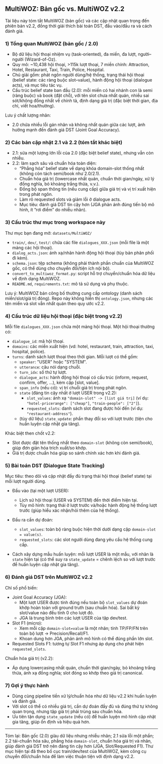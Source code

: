 ## MultiWOZ: Bản gốc vs. MultiWOZ v2.2

Tài liệu này tóm tắt MultiWOZ (bản gốc) và các cập nhật quan trọng đến phiên bản v2.2, đồng thời giải thích bài toán DST, đầu vào/đầu ra và cách đánh giá.

### 1) Tổng quan MultiWOZ (bản gốc / 2.0)
- Bộ dữ liệu hội thoại nhiệm vụ (task-oriented), đa miền, đa lượt, người–người (Wizard-of-Oz).
- Quy mô: ~10,438 hội thoại, >115k lượt thoại, 7 miền chính: Attraction, Hotel, Restaurant, Taxi, Train, Police, Hospital.
- Chú giải gồm: phát ngôn người dùng/hệ thống, trạng thái hội thoại (belief state: các ràng buộc slot–value), hành động hội thoại (dialogue acts), và mục tiêu tác vụ.
- Cấu trúc belief state ban đầu (2.0): mỗi miền có hai nhánh con là semi (ràng buộc) và book (đặt chỗ), với tên slot chưa nhất quán, nhiều sai sót/không đồng nhất về chính tả, định dạng giá trị (đặc biệt thời gian, địa chỉ, viết hoa/thường).

Lưu ý chất lượng nhãn:
- 2.0 chứa nhiều lỗi gán nhãn và không nhất quán giữa các lượt, ảnh hưởng mạnh đến đánh giá DST (Joint Goal Accuracy).

### 2) Các bản cập nhật 2.1 và 2.2 (tóm tắt khác biệt)
- 2.1: sửa một lượng lớn lỗi của 2.0 (đặc biệt belief state), nhưng vẫn còn nhiễu.
- 2.2: làm sạch sâu và chuẩn hóa toàn diện:
	- “Phẳng hóa” belief state về dạng khóa domain-slot thống nhất (không còn tách semi/book như 2.0/2.1).
	- Chuẩn hóa giá trị (lowercase nhất quán, chuẩn thời gian/ngày, xử lý đồng nghĩa, bỏ khoảng trắng thừa, v.v.).
	- Đồng bộ span thông tin (nếu cung cấp) giữa giá trị và vị trí xuất hiện trong phát ngôn.
	- Làm rõ requested slots và giảm lỗi ở dialogue acts.
	- Mục tiêu: đánh giá DST tin cậy hơn (JGA phản ánh đúng tiến bộ mô hình, ít “rơi điểm” do nhiễu nhãn).

### 3) Cấu trúc thư mục trong workspace này
Thư mục bạn đang mở: `datasets/MultiWOZ/`
- `train/`, `dev/`, `test/`: chứa các file `dialogues_XXX.json` (mỗi file là một mảng các hội thoại).
- `dialog_acts.json`: ánh xạ/nhãn hành động hội thoại (tùy bản phân phối đi kèm).
- `schema.json`: tệp schema (không phải thành phần chuẩn của MultiWOZ gốc, có thể dùng cho chuyển đổi/tiện ích nội bộ).
- `convert_to_multiwoz_format.py`: script hỗ trợ chuyển/chuẩn hóa dữ liệu về định dạng MultiWOZ.
- `README.md`, `requirements.txt`: mô tả sử dụng và phụ thuộc.

Lưu ý: MultiWOZ bản công bố thường cung cấp ontology (danh sách miền/slot/giá trị đóng). Repo này không hiển thị `ontology.json`, nhưng các tên miền và slot vẫn nhất quán theo quy ước v2.2.

### 4) Cấu trúc dữ liệu hội thoại (đặc biệt trong v2.2)
Mỗi file `dialogues_XXX.json` chứa một mảng hội thoại. Một hội thoại thường có:
- `dialogue_id`: mã hội thoại.
- `domains`: các miền xuất hiện (vd: hotel, restaurant, train, attraction, taxi, hospital, police).
- `turns`: danh sách lượt thoại theo thời gian. Mỗi lượt có thể gồm:
	- `speaker`: "USER" hoặc "SYSTEM".
	- `utterance`: câu nói dạng chuỗi.
	- `turn_idx`: số thứ tự lượt.
	- `dialogue_acts`: hành động hội thoại có cấu trúc (inform, request, confirm, offer, ...), kèm cặp [slot, value].
	- `span_info` (nếu có): vị trí chuỗi giá trị trong phát ngôn.
	- `state` (đáng tin cậy nhất ở lượt USER trong v2.2):
		- `slot_values`: ánh xạ `"domain-slot" -> [list giá trị]` (ví dụ: `"hotel-pricerange": ["cheap"]`, `"train-people": ["2"]`).
		- `requested_slots`: danh sách slot đang được hỏi đến (ví dụ: `"restaurant-address"`).
	- (tùy dữ liệu) `state_update`: phần thay đổi so với lượt trước (tiện cho huấn luyện cập nhật gia tăng).

Khác biệt then chốt v2.2:
- Slot được đặt tên thống nhất theo `domain-slot` (không còn semi/book), giúp đơn giản hóa trích xuất/so khớp.
- Giá trị được chuẩn hóa giúp so sánh chính xác hơn khi đánh giá.

### 5) Bài toán DST (Dialogue State Tracking)
Mục tiêu: theo dõi và cập nhật đầy đủ trạng thái hội thoại (belief state) tại mỗi lượt người dùng.

- Đầu vào (tại một lượt USER):
	- Lịch sử hội thoại (USER và SYSTEM) đến thời điểm hiện tại.
	- Tùy mô hình: trạng thái ở lượt trước và/hoặc hành động hệ thống lượt trước (giúp hiểu xác nhận/hỏi thêm của hệ thống).

- Đầu ra cần dự đoán:
	- `slot_values`: toàn bộ ràng buộc hiện thời dưới dạng cặp `domain-slot = value(s)`.
	- `requested_slots`: các slot người dùng đang yêu cầu hệ thống cung cấp.

- Cách xây dựng mẫu huấn luyện: mỗi lượt USER là một mẫu, với nhãn là `state` hiện tại (có thể suy ra `state_update` = chênh lệch so với lượt trước để huấn luyện cập nhật gia tăng).

### 6) Đánh giá DST trên MultiWOZ v2.2
Chỉ số phổ biến:
- Joint Goal Accuracy (JGA):
	- Một lượt USER được tính đúng nếu toàn bộ `slot_values` dự đoán khớp hoàn toàn với ground truth (sau chuẩn hóa). Sai bất kỳ slot/value nào đều tính 0 cho lượt đó.
	- JGA là trung bình trên các lượt USER của tập dev/test.
- Slot F1 (micro):
	- Xem mỗi cặp `domain-slot=value` là một nhãn; tính TP/FP/FN trên toàn bộ lượt → Precision/Recall/F1.
	- Khoan dung hơn JGA, phản ánh mô hình có thể đúng phần lớn slot.
- Requested Slots F1: tương tự Slot F1 nhưng áp dụng cho phát hiện `requested_slots`.

Chuẩn hóa giá trị (v2.2):
- Áp dụng lowercasing nhất quán, chuẩn thời gian/ngày, bỏ khoảng trắng thừa, ánh xạ đồng nghĩa; slot đóng so khớp theo giá trị canonical.

### 7) Gợi ý thực hành
- Dùng cùng pipeline tiền xử lý/chuẩn hóa như dữ liệu v2.2 khi huấn luyện và đánh giá.
- Với slot có thể có nhiều giá trị, cần dự đoán đầy đủ và đúng thứ tự không quan trọng, nhưng tập giá trị phải trùng sau chuẩn hóa.
- Ưu tiên tận dụng `state_update` (nếu có) để huấn luyện mô hình cập nhật gia tăng, giúp ổn định và hiệu quả hơn.

---

Tóm lại: Bản gốc (2.0) giàu dữ liệu nhưng nhiễu nhãn; 2.1 sửa lỗi một phần; 2.2 tái-chuẩn hóa sâu, phẳng hóa `domain-slot`, chuẩn hóa giá trị và nhãn, giúp đánh giá DST trở nên đáng tin cậy hơn (JGA, Slot/Requested F1). Thư mục hiện tại đã theo bố cục train/dev/test của MultiWOZ, kèm công cụ chuyển đổi/chuẩn hóa để làm việc thuận tiện với định dạng v2.2.

